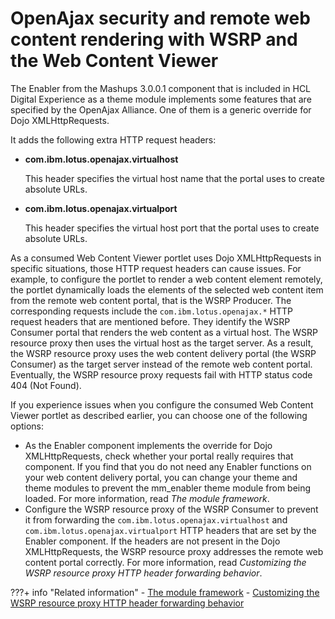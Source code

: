 # OpenAjax security and remote web content rendering with WSRP and the Web Content Viewer

The Enabler from the Mashups 3.0.0.1 component that is included in HCL Digital Experience as a theme module implements some features that are specified by the OpenAjax Alliance. One of them is a generic override for Dojo XMLHttpRequests.

It adds the following extra HTTP request headers:

-   **com.ibm.lotus.openajax.virtualhost**

    This header specifies the virtual host name that the portal uses to create absolute URLs.

-   **com.ibm.lotus.openajax.virtualport**

    This header specifies the virtual host port that the portal uses to create absolute URLs.


As a consumed Web Content Viewer portlet uses Dojo XMLHttpRequests in specific situations, those HTTP request headers can cause issues. For example, to configure the portlet to render a web content element remotely, the portlet dynamically loads the elements of the selected web content item from the remote web content portal, that is the WSRP Producer. The corresponding requests include the `com.ibm.lotus.openajax.*` HTTP request headers that are mentioned before. They identify the WSRP Consumer portal that renders the web content as a virtual host. The WSRP resource proxy then uses the virtual host as the target server. As a result, the WSRP resource proxy uses the web content delivery portal \(the WSRP Consumer\) as the target server instead of the remote web content portal. Eventually, the WSRP resource proxy requests fail with HTTP status code 404 \(Not Found\).

If you experience issues when you configure the consumed Web Content Viewer portlet as described earlier, you can choose one of the following options:

-   As the Enabler component implements the override for Dojo XMLHttpRequests, check whether your portal really requires that component. If you find that you do not need any Enabler functions on your web content delivery portal, you can change your theme and theme modules to prevent the mm\_enabler theme module from being loaded. For more information, read *The module framework*.
-   Configure the WSRP resource proxy of the WSRP Consumer to prevent it from forwarding the `com.ibm.lotus.openajax.virtualhost` and `com.ibm.lotus.openajax.virtualport` HTTP headers that are set by the Enabler component. If the headers are not present in the Dojo XMLHttpRequests, the WSRP resource proxy addresses the remote web content portal correctly. For more information, read *Customizing the WSRP resource proxy HTTP header forwarding behavior*.


???+ info "Related information"
    - [The module framework](../../../../../../build_sites/themes_skins/the_module_framework/index.md)
    - [Customizing the WSRP resource proxy HTTP header forwarding behavior](../../../../../../extend_dx/development_tools/wsrp/portal_wsrp_consumer/customizing_wsrp_cfg_consumer_portal/customizing_wsrp_resource_proxy/wsrpt_cons_cust_resproxy_frwrd.md)

